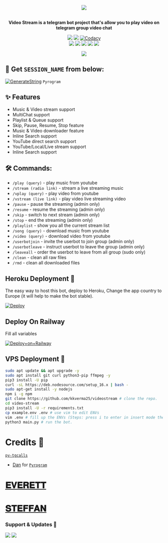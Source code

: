 <p align="center"><a href="https://t.me/D_E_V_l_L">
    <img src="https://telegra.ph/file/424cca39d4e7fe74286ba.jpg"></a></p>
<p align="center">
    <br><b>Video Stream is a telegram bot project that's allow you to play video on telegram group video chat</b><br>
</p>
<p align="center">
    <a href="https://www.python.org/" alt="made-with-python"> <img src="https://img.shields.io/badge/Made%20with-Python-black.svg?style=flat-square&logo=python&logoColor=blue&color=red" /></a>
    <a href="https://github.com/kkverma25/videostream/graphs/commit-activity" alt="Maintenance"> <img src="https://img.shields.io/badge/Maintained%3F-yes-red.svg?style=flat-square" /></a>
    <a href="https://app.codacy.com/gh/marrk85/videostream/dashboard"> <img src="https://img.shields.io/codacy/grade/a723cb464d5a4d25be3152b5d71de82d?color=red&logo=codacy&style=flat-square" alt="Codacy" /></a><br>
    <a href="https://github.com/kkverma25/videostream/graphs/commit-activity"> <img src="https://img.shields.io/github/repo-size/marrk85/videostream?color=red&logo=github&logoColor=blue&style=flat-square" /></a>
    <a href="https://github.com/marrk85/videostream/commits/main"> <img src="https://img.shields.io/github/last-commit/marrk85/videostream?color=red&logo=github&logoColor=blue&style=flat-square" /></a>
    <a href="https://github.com/marrk85/videostream/issues"> <img src="https://img.shields.io/github/issues/marrk85/videostream?color=red&logo=github&logoColor=blue&style=flat-square" /></a>
    <a href="https://github.com/marrk85/videostream/network/members"> <img src="https://img.shields.io/github/forks/marrk85/videostream?color=red&logo=github&logoColor=blue&style=flat-square" /></a>  
    <a href="https://github.com/marrk85/videostream/network/members"> <img src="https://img.shields.io/github/stars/marrk85/videostream?color=red&logo=github&logoColor=blue&style=flat-square" /></a>  
<p align="center"><a href="https://t.me/HINDI_MUS1C">
    <img src="https://telegra.ph/file/86c28a82fb88ebb051fd7.jpg"></a></p>
<p align="center">
</p>

## 🧪 Get `SESSION_NAME` from below:

[![GenerateString](https://img.shields.io/badge/repl.it-generateString-yellowred)](https://replit.com/kkverma25/genStr) ``Pyrogram``

## ✨ Features
- Music & Video stream support
- MultiChat support
- Playlist & Queue support
- Skip, Pause, Resume, Stop feature
- Music & Video downloader feature
- Inline Search support
- YouTube direct search support
- YouTube/Local/Live stream support
- Inline Search support

## 🛠 Commands:
- `/play (query)` - play music from youtube
- `/stream (radio link)` - stream a live streaming music
- `/vplay (query)` - play video from youtube
- `/vstream (live link)` - play video live streaming video
- `/pause` - pause the streaming (admin only)
- `/resume` - resume the streaming (admin only)
- `/skip` - switch to next stream (admin only)
- `/stop` - end the streaming (admin only)
- `/playlist` - show you all the current stream list
- `/song (query)` - download music from youtube
- `/video (query)` - download video from youtube
- `/userbotjoin` - invite the userbot to join group (admin only)
- `/userbotleave` - instruct userbot to leave the group (admin only)
- `/leaveall` - order the userbot to leave from all group (sudo only)
- `/clean` - clean all raw files
- `/rmd` - clean all downloaded files

## Heroku Deployment 💜
The easy way to host this bot, deploy to Heroku, Change the app country to Europe (it will help to make the bot stable).

[![Deploy](https://www.herokucdn.com/deploy/button.svg)](https://heroku.com/deploy?template=https://github.com/kkverma25/videostream)
## Deploy On Railway
Fill all variables 

[![Deploy+on+Railway](https://railway.app/button.svg)](https://railway.app/new/template?template=https://github.com/marrk85/videostream&envs=ALIVE_NAME,API_HASH,API_ID,ASSISTANT_NAME,BOT_NAME,BOT_TOKEN,BOT_USERNAME,DURATION_LIMIT,GROUP_SUPPORT,OWNER_NAME,SESSION_NAME,SUDO_USERS,UPDATES_CHANNEL)

## VPS Deployment 📡

```sh
sudo apt update && apt upgrade -y
sudo apt install git curl python3-pip ffmpeg -y
pip3 install -U pip
curl -sL https://deb.nodesource.com/setup_16.x | bash -
sudo apt-get install -y nodejs
npm i -g npm
git clone https://github.com/kkverma25/videostream # clone the repo.
cd video-stream
pip3 install -U -r requirements.txt
cp example.env .env # use vim to edit ENVs
vim .env # fill up the ENVs (Steps: press i to enter in insert mode then edit the file. Press Esc to exit the editing mode then type :wq! and press Enter key to save the file).
python3 main.py # run the bot.
```

# Credits 💖
 [``py-tgcalls``](https://github.com/pytgcalls/pytgcalls)
- [Dan](https://github.com/delivrance) for [``Pyrogram``](https://github.com/pyrogram)
# [𝐄𝐕𝐄𝐑𝐄𝐓𝐓](https://t.me/D_E_V_l_L)
# [𝐒𝐓𝐄𝐅𝐅𝐀𝐍](https://t.me/Dr_Steffan)

### Support & Updates 🎑
<a href="https://t.me/HINDI_MUS1C"><img src="https://img.shields.io/badge/Join-Group%20Support-blue.svg?style=for-the-badge&logo=Telegram"></a> <a href="https://t.me/marrkchannel"><img src="https://img.shields.io/badge/Join-Updates%20Channel-blue.svg?style=for-the-badge&logo=Telegram"></a>
